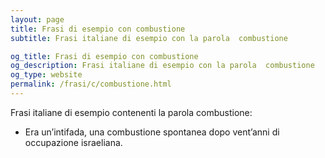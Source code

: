 ```yaml
---
layout: page
title: Frasi di esempio con combustione 
subtitle: Frasi italiane di esempio con la parola  combustione

og_title: Frasi di esempio con combustione 
og_description: Frasi italiane di esempio con la parola  combustione
og_type: website
permalink: /frasi/c/combustione.html
---
```


Frasi italiane di esempio contenenti la parola combustione:


- Era un’intifada, una combustione spontanea dopo vent’anni di occupazione israeliana.
